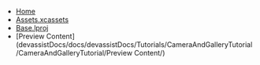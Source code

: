 <!-- docs/_sidebar.md -->
- [Home](/)
- [Assets.xcassets](devassistDocs/docs/devassistDocs/Tutorials/CameraAndGalleryTutorial/CameraAndGalleryTutorial/Assets.xcassets/)
- [Base.lproj](devassistDocs/docs/devassistDocs/Tutorials/CameraAndGalleryTutorial/CameraAndGalleryTutorial/Base.lproj/)
- [Preview Content](devassistDocs/docs/devassistDocs/Tutorials/CameraAndGalleryTutorial/CameraAndGalleryTutorial/Preview Content/)